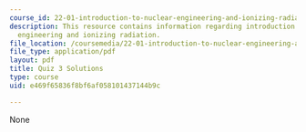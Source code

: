 ```yaml
---
course_id: 22-01-introduction-to-nuclear-engineering-and-ionizing-radiation-fall-2015
description: This resource contains information regarding introduction to nuclear
  engineering and ionizing radiation.
file_location: /coursemedia/22-01-introduction-to-nuclear-engineering-and-ionizing-radiation-fall-2015/e469f65836f8bf6af058101437144b9c_MIT22_01F15_final_sol.pdf
file_type: application/pdf
layout: pdf
title: Quiz 3 Solutions
type: course
uid: e469f65836f8bf6af058101437144b9c

---
```

None